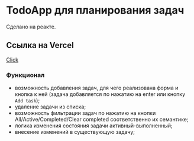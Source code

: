 # TodoApp для планирования задач

Сделано на реакте.

## Ссылка на Vercel

[Click](https://todo-app-bay.vercel.app/ 'Come on')

### Функционал

- возможность добавления задач, для чего реализована форма и кнопка к ней (задача добавляется по нажатию на enter или кнопку `Add task`);
- удаление задачи из списка;
- возможность фильтрации задач по нажатию на кнопки All/Active/Completed/Clear completed соответственно их семантике;
- логика изменения состояния задачи активный-выполненный;
- внесение изменений в существующую задачу;
